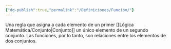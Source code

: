 ```yaml
---
{"dg-publish":true,"permalink":"/Definiciones/Función/"}
---
```


Una regla que asigna a cada elemento de un primer [[Lógica Matemática/Conjunto\|Conjunto]] un único elemento de un segundo conjunto. Las funciones, por lo tanto, son relaciones entre los elementos de dos conjuntos.